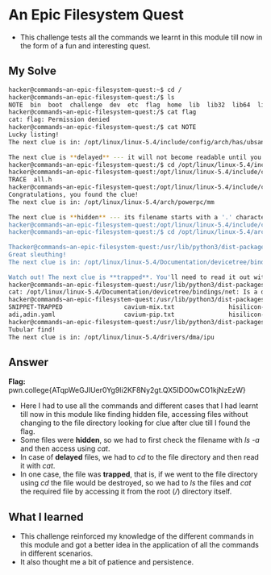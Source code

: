 # An Epic Filesystem Quest
- This challenge tests all the commands we learnt in this module till now in the form of a fun and interesting quest.

## My Solve

```bash
hacker@commands~an-epic-filesystem-quest:~$ cd /  
hacker@commands~an-epic-filesystem-quest:/$ ls  
NOTE  bin  boot  challenge  dev  etc  flag  home  lib  lib32  lib64  libx32  media  mnt  nix  opt  proc  root  run  sbin  srv  sys  tmp  usr  var  
hacker@commands~an-epic-filesystem-quest:/$ cat flag  
cat: flag: Permission denied  
hacker@commands~an-epic-filesystem-quest:/$ cat NOTE  
Lucky listing!  
The next clue is in: /opt/linux/linux-5.4/include/config/arch/has/ubsan/sanitize  
  
The next clue is **delayed** --- it will not become readable until you enter the directory with 'cd'.  
hacker@commands~an-epic-filesystem-quest:/$ cd /opt/linux/linux-5.4/include/config/arch/has/ubsan/sanitize  
hacker@commands~an-epic-filesystem-quest:/opt/linux/linux-5.4/include/config/arch/has/ubsan/sanitize$ ls  
TRACE  all.h  
hacker@commands~an-epic-filesystem-quest:/opt/linux/linux-5.4/include/config/arch/has/ubsan/sanitize$ cat TRACE  
Congratulations, you found the clue!  
The next clue is in: /opt/linux/linux-5.4/arch/powerpc/mm  
  
The next clue is **hidden** --- its filename starts with a '.' character. You'll need to look for it using special options to 'ls'.  
hacker@commands~an-epic-filesystem-quest:/opt/linux/linux-5.4/include/config/arch/has/ubsan/sanitize$ cd /  
hacker@commands~an-epic-filesystem-quest:/$ cd /opt/linux/linux-5.4/arch/powerpc/mm  
   
Thacker@commands~an-epic-filesystem-quest:/usr/lib/python3/dist-packages/jedi/third_party/typeshed/stdlib/2and3/ensurepip$ cat INFO  
Great sleuthing!  
The next clue is in: /opt/linux/linux-5.4/Documentation/devicetree/bindings/net  
  
Watch out! The next clue is **trapped**. You'll need to read it out without 'cd'ing into the directory; otherwise, the clue will self destruct!  
hacker@commands~an-epic-filesystem-quest:/usr/lib/python3/dist-packages/jedi/third_party/typeshed/stdlib/2and3/ensurepip$ cat /opt/linux/linux-  5.4/Documentation/devicetree/bindings/net  
cat: /opt/linux/linux-5.4/Documentation/devicetree/bindings/net: Is a directory  
hacker@commands~an-epic-filesystem-quest:/usr/lib/python3/dist-packages/jedi/third_party/typeshed/stdlib/2and3/ensurepip$ ls /opt/linux/linux-  5.4/Documentation/devicetree/bindings/net  
SNIPPET-TRAPPED                 cavium-mix.txt               hisilicon-hns-dsaf.txt       mdio.yaml                renesas,ravb.txt  
adi,adin.yaml                   cavium-pip.txt               hisilicon-hns-mdio.txt       mediatek,mt7620-gsw.txt  rockchip-dwmac.txt  
hacker@commands~an-epic-filesystem-quest:/usr/lib/python3/dist-packages/jedi/third_party/typeshed/stdlib/2and3/ensurepip$ cat /opt/linux/linux-  5.4/Documentation/devicetree/bindings/net/SNIPPET-TRAPPED  
Tubular find!  
The next clue is in: /opt/linux/linux-5.4/drivers/dma/ipu
```


## Answer
**Flag:** pwn.college{ATqpWeGJIUer0Yg9Ii2KF8Ny2gt.QX5IDO0wCO1kjNzEzW}


- Here I had to use all the commands and different cases that I had learnt till now in this module like finding hidden file, accessing files without changing to the file directory looking for clue after clue till I found the flag.
- Some files were **hidden**, so we had to first check the filename with *ls -a* and then access using *cat*.
- In case of **delayed** files, we had to *cd* to the file directory and then read it with *cat*.
- In one case, the file was **trapped**, that is, if we went to the file directory using *cd* the file would be destroyed, so we had to *ls* the files and *cat* the required file by accessing it from the root (*/*) directory itself.


## What I learned
- This challenge reinforced my knowledge of the different commands in this module and got a better idea in the application of all the commands in different scenarios.
- It also thought me a bit of patience and persistence.
